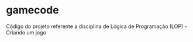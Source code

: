 # gamecode
Código do projeto referente a disciplina de Lógica de Programação (LOP) - Criando um jogo
